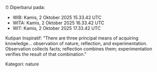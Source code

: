 ⏰ Diperbarui pada:
- WIB: Kamis, 2 Oktober 2025 15.33.42 UTC
- WITA: Kamis, 2 Oktober 2025 16.33.42 UTC
- WIT: Kamis, 2 Oktober 2025 17.33.42 UTC

Kutipan Inspiratif:
"There are three principal means of acquiring knowledge... observation of nature, reflection, and experimentation. Observation collects facts; reflection combines them; experimentation verifies the result of that combination."


Kategori: nature

